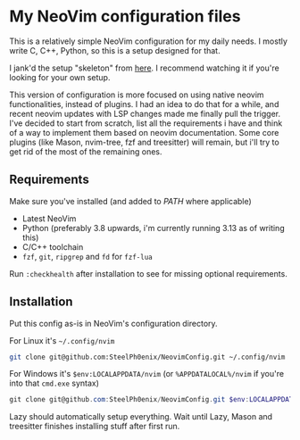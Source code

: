 # My NeoVim configuration files

This is a relatively simple NeoVim configuration for my daily needs. I mostly write C, C++, Python, so this is a setup designed for that.

I jank'd the setup "skeleton" from [here](https://www.youtube.com/watch?v=w7i4amO_zaE). I recommend watching it if you're looking for your own setup.

This version of configuration is more focused on using native neovim functionalities, instead of plugins.
I had an idea to do that for a while, and recent neovim updates with LSP changes made me finally pull the trigger.
I've decided to start from scratch, list all the requirements i have and think of a way to implement them based on neovim documentation.
Some core plugins (like Mason, nvim-tree, fzf and treesitter) will remain, but i'll try to get rid of the most of the remaining ones.

## Requirements

Make sure you've installed (and added to *PATH* where applicable)

- Latest NeoVim
- Python (preferably 3.8 upwards, i'm currently running 3.13 as of writing this)
- C/C++ toolchain
- `fzf`, `git`, `ripgrep` and `fd` for `fzf-lua`

Run `:checkhealth` after installation to see for missing optional requirements.

## Installation

Put this config as-is in NeoVim's configuration directory.

For Linux it's `~/.config/nvim`

```sh
git clone git@github.com:SteelPh0enix/NeovimConfig.git ~/.config/nvim
```

For Windows it's `$env:LOCALAPPDATA/nvim` (or `%APPDATALOCAL%/nvim` if you're into that `cmd.exe` syntax)

```powershell
git clone git@github.com:SteelPh0enix/NeovimConfig.git $env:LOCALAPPDATA/nvim
```

Lazy should automatically setup everything. Wait until Lazy, Mason and treesitter finishes installing stuff after first run.
